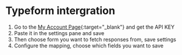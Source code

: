 # Typeform intergration

1. Go to the [My Account Page](https://admin.typeform.com/account#/section/user){:target="_blank"} and get the API KEY
2. Paste it in the settings pane and save
3. Then choose form you want to fetch responses from, save settings
4. Configure the mapping, choose which fields you want to save
